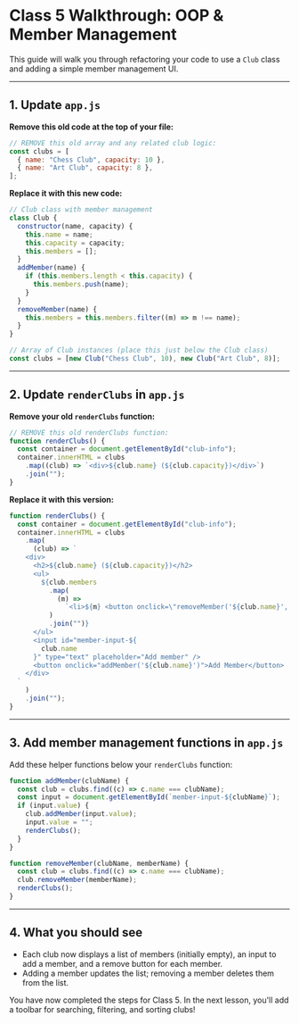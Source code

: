 # Class 5 Walkthrough: OOP & Member Management

This guide will walk you through refactoring your code to use a `Club` class and adding a simple member management UI.

---

## 1. Update `app.js`

**Remove this old code at the top of your file:**

```js
// REMOVE this old array and any related club logic:
const clubs = [
  { name: "Chess Club", capacity: 10 },
  { name: "Art Club", capacity: 8 },
];
```

**Replace it with this new code:**

```js
// Club class with member management
class Club {
  constructor(name, capacity) {
    this.name = name;
    this.capacity = capacity;
    this.members = [];
  }
  addMember(name) {
    if (this.members.length < this.capacity) {
      this.members.push(name);
    }
  }
  removeMember(name) {
    this.members = this.members.filter((m) => m !== name);
  }
}

// Array of Club instances (place this just below the Club class)
const clubs = [new Club("Chess Club", 10), new Club("Art Club", 8)];
```

---

## 2. Update `renderClubs` in `app.js`

**Remove your old `renderClubs` function:**

```js
// REMOVE this old renderClubs function:
function renderClubs() {
  const container = document.getElementById("club-info");
  container.innerHTML = clubs
    .map((club) => `<div>${club.name} (${club.capacity})</div>`)
    .join("");
}
```

**Replace it with this version:**

```js
function renderClubs() {
  const container = document.getElementById("club-info");
  container.innerHTML = clubs
    .map(
      (club) => `
    <div>
      <h2>${club.name} (${club.capacity})</h2>
      <ul>
        ${club.members
          .map(
            (m) =>
              `<li>${m} <button onclick=\"removeMember('${club.name}', '${m}')\">Remove</button></li>`
          )
          .join("")}
      </ul>
      <input id="member-input-${
        club.name
      }" type="text" placeholder="Add member" />
      <button onclick="addMember('${club.name}')">Add Member</button>
    </div>
  `
    )
    .join("");
}
```

---

## 3. Add member management functions in `app.js`

Add these helper functions below your `renderClubs` function:

```js
function addMember(clubName) {
  const club = clubs.find((c) => c.name === clubName);
  const input = document.getElementById(`member-input-${clubName}`);
  if (input.value) {
    club.addMember(input.value);
    input.value = "";
    renderClubs();
  }
}

function removeMember(clubName, memberName) {
  const club = clubs.find((c) => c.name === clubName);
  club.removeMember(memberName);
  renderClubs();
}
```

---

## 4. What you should see

- Each club now displays a list of members (initially empty), an input to add a member, and a remove button for each member.
- Adding a member updates the list; removing a member deletes them from the list.

You have now completed the steps for Class 5. In the next lesson, you'll add a toolbar for searching, filtering, and sorting clubs!
